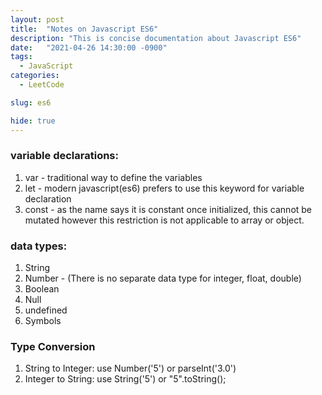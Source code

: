 ```yaml
---
layout: post
title:  "Notes on Javascript ES6"
description: "This is concise documentation about Javascript ES6"
date:   "2021-04-26 14:30:00 -0900"
tags:
  - JavaScript
categories:
  - LeetCode

slug: es6

hide: true
---
```



### variable declarations:
1. var - traditional way to define the variables
2. let - modern javascript(es6) prefers to use this keyword for variable declaration
3. const - as the name says it is constant once initialized, this cannot be mutated however this restriction is not applicable to array or object. 

### data types:
1. String
2. Number - (There is no separate data type for integer, float, double)
3. Boolean
4. Null
5. undefined
6. Symbols

### Type Conversion
1. String to Integer: use Number('5') or parseInt('3.0')
2. Integer to String: use String('5') or "5".toString();


